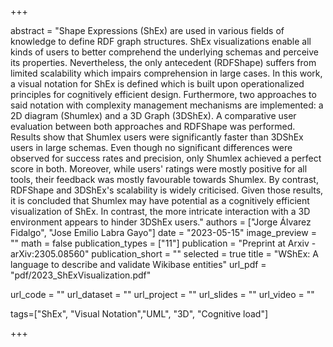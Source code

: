+++

abstract = "Shape Expressions (ShEx) are used in various fields of knowledge to define RDF graph structures. ShEx visualizations enable all kinds of users to better comprehend the underlying schemas and perceive its properties. Nevertheless, the only antecedent (RDFShape) suffers from limited scalability which impairs comprehension in large cases. In this work, a visual notation for ShEx is defined which is built upon operationalized principles for cognitively efficient design. Furthermore, two approaches to said notation with complexity management mechanisms are implemented: a 2D diagram (Shumlex) and a 3D Graph (3DShEx). A comparative user evaluation between both approaches and RDFShape was performed. Results show that Shumlex users were significantly faster than 3DShEx users in large schemas. Even though no significant differences were observed for success rates and precision, only Shumlex achieved a perfect score in both. Moreover, while users' ratings were mostly positive for all tools, their feedback was mostly favourable towards Shumlex. By contrast, RDFShape and 3DShEx's scalability is widely criticised. Given those results, it is concluded that Shumlex may have potential as a cognitively efficient visualization of ShEx. In contrast, the more intricate interaction with a 3D environment appears to hinder 3DShEx users."
authors = ["Jorge Álvarez Fidalgo", "Jose Emilio Labra Gayo"]
date = "2023-05-15"
image_preview = ""
math = false
publication_types = ["11"]
publication = "Preprint at Arxiv - arXiv:2305.08560"
publication_short = ""
selected = true
title = "WShEx: A language to describe and validate Wikibase entities"
url_pdf = "pdf/2023_ShExVisualization.pdf"

url_code = ""
url_dataset = ""
url_project = ""
url_slides = ""
url_video = ""

tags=["ShEx", "Visual Notation","UML", "3D", "Cognitive load"]

+++